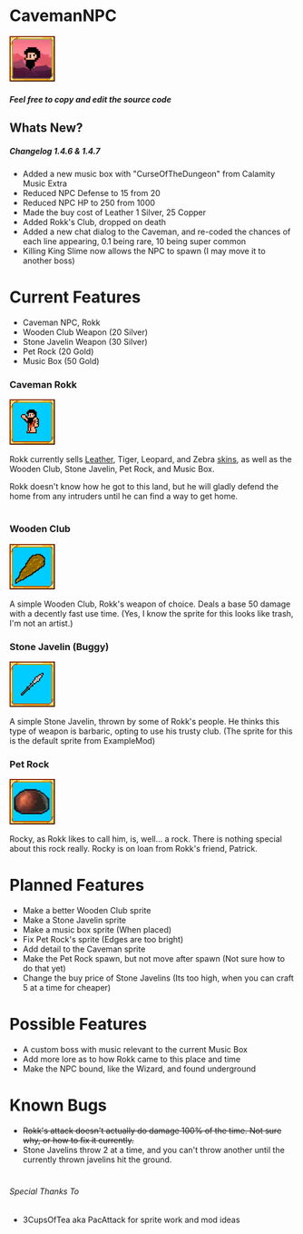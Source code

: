 # CavemanNPC

![alt text](https://github.com/masterpwrpuf/CavemanNPC/blob/master/CavemanNPC/icon.png "CavemanNPC")

##### Feel free to copy and edit the source code

## Whats New?
##### Changelog 1.4.6 & 1.4.7

* Added a new music box with "CurseOfTheDungeon" from Calamity Music Extra
* Reduced NPC Defense to 15 from 20
* Reduced NPC HP to 250 from 1000
* Made the buy cost of Leather 1 Silver, 25 Copper
* Added Rokk's Club, dropped on death
* Added a new chat dialog to the Caveman, and re-coded the chances of each line appearing, 0.1 being rare, 10 being super common
* Killing King Slime now allows the NPC to spawn (I may move it to another boss)


# Current Features
* Caveman NPC, Rokk
* Wooden Club Weapon (20 Silver)
* Stone Javelin Weapon (30 Silver)
* Pet Rock (20 Gold)
* Music Box (50 Gold)

### Caveman Rokk
![alt text](https://github.com/masterpwrpuf/CavemanNPC/blob/master/Icons/iconrokk.png "Caveman Rokk Icon")

Rokk currently sells [Leather](https://terraria.gamepedia.com/Leather), Tiger, Leopard, and Zebra [skins](https://terraria.gamepedia.com/Animal_Skins), as well as the Wooden Club, Stone Javelin, Pet Rock, and Music Box.

Rokk doesn't know how he got to this land, but he will gladly defend the home from any intruders until he can find a way to get home.

#

### Wooden Club
![alt text](https://github.com/masterpwrpuf/CavemanNPC/blob/master/Icons/iconclub.png "Wooden Club Icon")

A simple Wooden Club, Rokk's weapon of choice. Deals a base 50 damage with a decently fast use time.
(Yes, I know the sprite for this looks like trash, I'm not an artist.)

### Stone Javelin (Buggy)
![alt text](https://github.com/masterpwrpuf/CavemanNPC/blob/master/Icons/iconjavelin.png "Stone Javelin Icon")

A simple Stone Javelin, thrown by some of Rokk's people. He thinks this type of weapon is barbaric, opting to use his trusty club.
(The sprite for this is the default sprite from ExampleMod)

### Pet Rock
![alt text](https://github.com/masterpwrpuf/CavemanNPC/blob/master/Icons/iconrock.png "Pet Rock Icon")

Rocky, as Rokk likes to call him, is, well... a rock. There is nothing special about this rock really. Rocky is on loan from Rokk's friend, Patrick.

# Planned Features
* Make a better Wooden Club sprite
* Make a Stone Javelin sprite
* Make a music box sprite (When placed)
* Fix Pet Rock's sprite (Edges are too bright)
* Add detail to the Caveman sprite
* Make the Pet Rock spawn, but not move after spawn (Not sure how to do that yet)
* Change the buy price of Stone Javelins (Its too high, when you can craft 5 at a time for cheaper)

# Possible Features
* A custom boss with music relevant to the current Music Box
* Add more lore as to how Rokk came to this place and time
* Make the NPC bound, like the Wizard, and found underground

# Known Bugs
* ~~Rokk's attack doesn't actually do damage 100% of the time. Not sure why, or how to fix it currently.~~
* Stone Javelins throw 2 at a time, and you can't throw another until the currently thrown javelins hit the ground.

#

###### Special Thanks To
* 3CupsOfTea aka PacAttack for sprite work and mod ideas